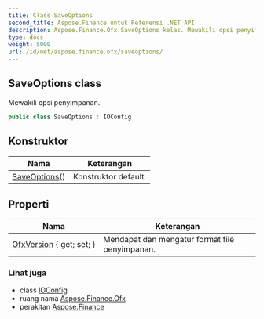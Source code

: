 ```yaml
---
title: Class SaveOptions
second_title: Aspose.Finance untuk Referensi .NET API
description: Aspose.Finance.Ofx.SaveOptions kelas. Mewakili opsi penyimpanan.
type: docs
weight: 5000
url: /id/net/aspose.finance.ofx/saveoptions/
---
```

## SaveOptions class

Mewakili opsi penyimpanan.

```csharp
public class SaveOptions : IOConfig
```

## Konstruktor

| Nama | Keterangan |
| --- | --- |
| [SaveOptions](saveoptions/)() | Konstruktor default. |

## Properti

| Nama | Keterangan |
| --- | --- |
| [OfxVersion](../../aspose.finance.ofx/saveoptions/ofxversion/) { get; set; } | Mendapat dan mengatur format file penyimpanan. |

### Lihat juga

* class [IOConfig](../ioconfig/)
* ruang nama [Aspose.Finance.Ofx](../../aspose.finance.ofx/)
* perakitan [Aspose.Finance](../../)


